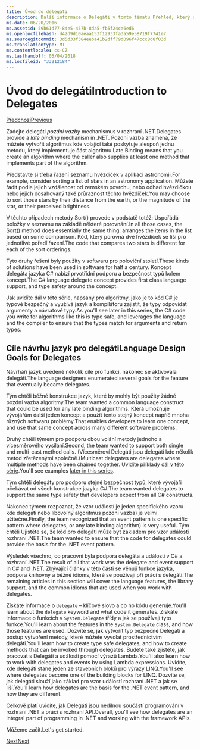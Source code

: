 ```yaml
---
title: Úvod do delegáti
description: Další informace o Delegáti v tomto tématu Přehled, který uvádí základní koncepty a popisuje cíle návrhu jazyk pro delegáti.
ms.date: 06/20/2016
ms.assetid: 59b61d77-84e5-457b-8da5-fb5f24ca6ed6
ms.openlocfilehash: d42d9d10aeaa153f12933fa3a59e58719f7741e7
ms.sourcegitcommit: 3d5d33f384eeba41b2dff79d096f47ccc8d8f03d
ms.translationtype: MT
ms.contentlocale: cs-CZ
ms.lasthandoff: 05/04/2018
ms.locfileid: "33212184"
---
```

# <a name="introduction-to-delegates"></a><span data-ttu-id="101aa-103">Úvod do delegáti</span><span class="sxs-lookup"><span data-stu-id="101aa-103">Introduction to Delegates</span></span>

[<span data-ttu-id="101aa-104">Předchozí</span><span class="sxs-lookup"><span data-stu-id="101aa-104">Previous</span></span>](delegates-events.md)

<span data-ttu-id="101aa-105">Zadejte delegáti *pozdní vazby* mechanismus v rozhraní .NET.</span><span class="sxs-lookup"><span data-stu-id="101aa-105">Delegates provide a *late binding* mechanism in .NET.</span></span> <span data-ttu-id="101aa-106">Pozdní vazba znamená, že můžete vytvořit algoritmus kde volající také poskytuje alespoň jednu metodu, který implementuje část algoritmu.</span><span class="sxs-lookup"><span data-stu-id="101aa-106">Late Binding means that you create an algorithm where the caller also supplies at least one method that implements part of the algorithm.</span></span>

<span data-ttu-id="101aa-107">Představte si třeba řazení seznamu hvězdiček v aplikaci astronomii.</span><span class="sxs-lookup"><span data-stu-id="101aa-107">For example, consider sorting a list of stars in an astronomy application.</span></span>
<span data-ttu-id="101aa-108">Můžete řadit podle jejich vzdálenost od zemském povrchu, nebo odhad hvězdičkou nebo jejich dosahovaný také průraznost těchto hvězdiček.</span><span class="sxs-lookup"><span data-stu-id="101aa-108">You may choose to sort those stars by their distance from the earth, or the magnitude of the star, or their perceived brightness.</span></span>

<span data-ttu-id="101aa-109">V těchto případech metody Sort() provede v podstatě totéž: Uspořádá položky v seznamu na základě některé porovnání.</span><span class="sxs-lookup"><span data-stu-id="101aa-109">In all those cases, the Sort() method does essentially the same thing: arranges the items in the list based on some comparison.</span></span> <span data-ttu-id="101aa-110">Kód, který porovná dvě hvězdiček se liší pro jednotlivé pořadí řazení.</span><span class="sxs-lookup"><span data-stu-id="101aa-110">The code that compares two stars is different for each of the sort orderings.</span></span>

<span data-ttu-id="101aa-111">Tyto druhy řešení byly použity v softwaru pro poloviční století.</span><span class="sxs-lookup"><span data-stu-id="101aa-111">These kinds of solutions have been used in software for half a century.</span></span>
<span data-ttu-id="101aa-112">Koncept delegáta jazyka C# nabízí prvotřídní podporu a bezpečnost typů kolem koncept.</span><span class="sxs-lookup"><span data-stu-id="101aa-112">The C# language delegate concept provides first class language support, and type safety around the concept.</span></span>

<span data-ttu-id="101aa-113">Jak uvidíte dál v této série, napsaný pro algoritmy, jako je to kód C# je typově bezpečný a využívá jazyk a kompilátoru zajistit, že typy odpovídat argumenty a návratové typy.</span><span class="sxs-lookup"><span data-stu-id="101aa-113">As you'll see later in this series, the C# code you write for algorithms like this is type safe, and leverages the language and the compiler to ensure that the types match for arguments and return types.</span></span>

## <a name="language-design-goals-for-delegates"></a><span data-ttu-id="101aa-114">Cíle návrhu jazyk pro delegáti</span><span class="sxs-lookup"><span data-stu-id="101aa-114">Language Design Goals for Delegates</span></span>

<span data-ttu-id="101aa-115">Návrháři jazyk uvedené několik cíle pro funkci, nakonec se aktivovala delegáti.</span><span class="sxs-lookup"><span data-stu-id="101aa-115">The language designers enumerated several goals for the feature that eventually became delegates.</span></span>

<span data-ttu-id="101aa-116">Tým chtěli běžné konstrukce jazyk, které by mohly být použity žádné pozdní vazba algoritmy.</span><span class="sxs-lookup"><span data-stu-id="101aa-116">The team wanted a common language construct that could be used for any late binding algorithms.</span></span> <span data-ttu-id="101aa-117">Která umožňuje vývojářům další jeden koncept a použít tento stejný koncept napříč mnoha různých softwaru problémy.</span><span class="sxs-lookup"><span data-stu-id="101aa-117">That enables developers to learn one concept, and use that same concept across many different software problems.</span></span>

<span data-ttu-id="101aa-118">Druhý chtěli týmem pro podporu obou volání metody jednoho a vícesměrového vysílání.</span><span class="sxs-lookup"><span data-stu-id="101aa-118">Second, the team wanted to support both single and multi-cast method calls.</span></span> <span data-ttu-id="101aa-119">(Vícesměroví Delegáti jsou delegáti kde několik metod zřetězenými společně.</span><span class="sxs-lookup"><span data-stu-id="101aa-119">(Multicast delegates are delegates where multiple methods have been chained together.</span></span> <span data-ttu-id="101aa-120">Uvidíte příklady [dál v této série](delegate-class.md).</span><span class="sxs-lookup"><span data-stu-id="101aa-120">You'll see examples [later in this series](delegate-class.md).</span></span> 

<span data-ttu-id="101aa-121">Tým chtěli delegáty pro podporu stejné bezpečnost typů, které vývojáři očekávat od všech konstrukce jazyka C#.</span><span class="sxs-lookup"><span data-stu-id="101aa-121">The team wanted delegates to support the same type safety that developers expect from all C# constructs.</span></span> 

<span data-ttu-id="101aa-122">Nakonec týmem rozpoznat, že vzor událostí je jeden specifického vzoru kde delegáti nebo libovolný algoritmus pozdní vazba) je velmi užitečné.</span><span class="sxs-lookup"><span data-stu-id="101aa-122">Finally, the team recognized that an event pattern is one specific pattern where delegates, or any late binding algorithm) is very useful.</span></span> <span data-ttu-id="101aa-123">Tým chtěli Ujistěte se, že kód pro delegáti může být základem pro vzor událostí rozhraní .NET.</span><span class="sxs-lookup"><span data-stu-id="101aa-123">The team wanted to ensure that the code for delegates could provide the basis for the .NET event pattern.</span></span>

<span data-ttu-id="101aa-124">Výsledek všechno, co pracovní byla podpora delegáta a události v C# a rozhraní .NET.</span><span class="sxs-lookup"><span data-stu-id="101aa-124">The result of all that work was the delegate and event support in C# and .NET.</span></span> <span data-ttu-id="101aa-125">Zbývající články v této části se věnují funkce jazyka, podpora knihovny a běžné idioms, které se používají při práci s delegáti.</span><span class="sxs-lookup"><span data-stu-id="101aa-125">The remaining articles in this section will cover the language features, the library support, and the common idioms that are used when you work with delegates.</span></span>

<span data-ttu-id="101aa-126">Získáte informace o `delegate` – klíčové slovo a co ho kódu generuje.</span><span class="sxs-lookup"><span data-stu-id="101aa-126">You'll learn about the `delegate` keyword and what code it generates.</span></span> <span data-ttu-id="101aa-127">Získáte informace o funkcích v `System.Delegate` třídy a jak se používají tyto funkce.</span><span class="sxs-lookup"><span data-stu-id="101aa-127">You'll learn about the features in the `System.Delegate` class, and how those features are used.</span></span> <span data-ttu-id="101aa-128">Dozvíte se, jak vytvořit typ bezpečné Delegáti a postup vytvoření metody, které můžete vyvolat prostřednictvím delegáti.</span><span class="sxs-lookup"><span data-stu-id="101aa-128">You'll learn how to create type safe delegates, and how to create methods that can be invoked through delegates.</span></span> <span data-ttu-id="101aa-129">Budete také zjistěte, jak pracovat s Delegáti a události pomocí výrazů Lambda.</span><span class="sxs-lookup"><span data-stu-id="101aa-129">You'll also learn how to work with delegates and events by using Lambda expressions.</span></span> <span data-ttu-id="101aa-130">Uvidíte, kde delegáti stane jeden ze stavebních bloků pro výrazy LINQ.</span><span class="sxs-lookup"><span data-stu-id="101aa-130">You'll see where delegates become one of the building blocks for LINQ.</span></span> <span data-ttu-id="101aa-131">Dozvíte se, jak delegáti slouží jako základ pro vzor událostí rozhraní .NET a jak se liší.</span><span class="sxs-lookup"><span data-stu-id="101aa-131">You'll learn how delegates are the basis for the .NET event pattern, and how they are different.</span></span>

<span data-ttu-id="101aa-132">Celkově platí uvidíte, jak Delegáti jsou nedílnou součástí programování v rozhraní .NET a práci s rozhraní API.</span><span class="sxs-lookup"><span data-stu-id="101aa-132">Overall, you'll see how delegates are an integral part of programming in .NET and working with the framework APIs.</span></span>

<span data-ttu-id="101aa-133">Můžeme začít.</span><span class="sxs-lookup"><span data-stu-id="101aa-133">Let's get started.</span></span>

[<span data-ttu-id="101aa-134">Next</span><span class="sxs-lookup"><span data-stu-id="101aa-134">Next</span></span>](delegate-class.md)
